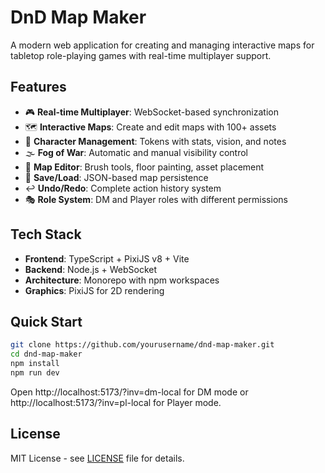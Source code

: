 # DnD Map Maker

A modern web application for creating and managing interactive maps for tabletop role-playing games with real-time multiplayer support.

## Features

- 🎮 **Real-time Multiplayer**: WebSocket-based synchronization
- 🗺️ **Interactive Maps**: Create and edit maps with 100+ assets
- 👥 **Character Management**: Tokens with stats, vision, and notes
- 🌫️ **Fog of War**: Automatic and manual visibility control
- 🎨 **Map Editor**: Brush tools, floor painting, asset placement
- 💾 **Save/Load**: JSON-based map persistence
- ↩️ **Undo/Redo**: Complete action history system
- 🎭 **Role System**: DM and Player roles with different permissions

## Tech Stack

- **Frontend**: TypeScript + PixiJS v8 + Vite
- **Backend**: Node.js + WebSocket
- **Architecture**: Monorepo with npm workspaces
- **Graphics**: PixiJS for 2D rendering

## Quick Start

```bash
git clone https://github.com/yourusername/dnd-map-maker.git
cd dnd-map-maker
npm install
npm run dev
```

Open http://localhost:5173/?inv=dm-local for DM mode or http://localhost:5173/?inv=pl-local for Player mode.

## License

MIT License - see [LICENSE](LICENSE) file for details.
